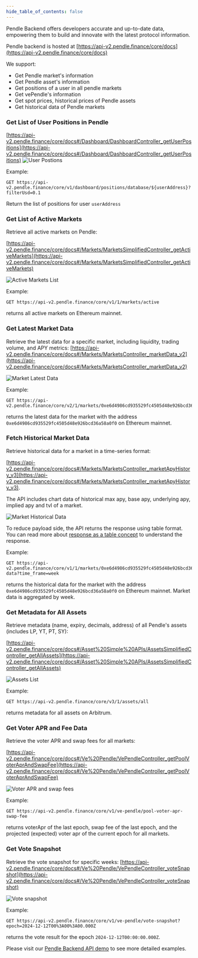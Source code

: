 ```yaml
---
hide_table_of_contents: false 
---
```


Pendle Backend offers developers accurate and up-to-date data, empowering them to build and innovate with the latest protocol information.

Pendle backend is hosted at [https://api-v2.pendle.finance/core/docs](https://api-v2.pendle.finance/core/docs)

We support:

- Get Pendle market's information
- Get Pendle asset's information
- Get positions of a user in all pendle markets
- Get vePendle's information
- Get spot prices, historical prices of Pendle assets
- Get historical data of Pendle markets

### Get List of User Positions in Pendle
[https://api-v2.pendle.finance/core/docs#/Dashboard/DashboardController_getUserPositions](https://api-v2.pendle.finance/core/docs#/Dashboard/DashboardController_getUserPositions)
![User Postions](/img/Developers/user_positions.png "User Postions")

Example:
```
GET https://api-v2.pendle.finance/core/v1/dashboard/positions/database/${userAddress}?filterUsd=0.1
```

Return the list of positions for user `userAddress`

### Get List of Active Markets

Retrieve all active markets on Pendle: 

[https://api-v2.pendle.finance/core/docs#/Markets/MarketsSimplifiedController_getActiveMarkets](https://api-v2.pendle.finance/core/docs#/Markets/MarketsSimplifiedController_getActiveMarkets)

![Active Markets List](/img/Developers/list_active_markets.png "Active Markets List")

Example: 
```
GET https://api-v2.pendle.finance/core/v1/1/markets/active
```
returns all active markets on Ethereum mainnet.

### Get Latest Market Data

Retrieve the latest data for a specific market, including liquidity, trading volume, and APY metrics: [https://api-v2.pendle.finance/core/docs#/Markets/MarketsController_marketData_v2](https://api-v2.pendle.finance/core/docs#/Markets/MarketsController_marketData_v2)

![Market Latest Data](/img/Developers/market_latest_data.png "Market Latest Data")

Example: 
```
GET https://api-v2.pendle.finance/core/v2/1/markets/0xe6d4986cd935529fc4505d48e926bcd36a58a0f0/data
```
returns the latest data for the market with the address `0xe6d4986cd935529fc4505d48e926bcd36a58a0f0` on Ethereum mainnet.

### Fetch Historical Market Data

Retrieve historical data for a market in a time-series format:

[https://api-v2.pendle.finance/core/docs#/Markets/MarketsController_marketApyHistory_v3](https://api-v2.pendle.finance/core/docs#/Markets/MarketsController_marketApyHistory_v3). 

The API includes chart data of historical max apy, base apy, underlying apy, implied apy and tvl of a market.

![Market Historical Data](/img/Developers/market_historical_data.png "Market Historical Data")

To reduce payload side, the API returns the response using table format. You can read more about [response as a table concept](https://github.com/ylabio/trandingview-wiki/blob/master/UDF.md#response-as-a-table-concept) to understand the response.

Example: 
```
GET https://api-v2.pendle.finance/core/v1/1/markets/0xe6d4986cd935529fc4505d48e926bcd36a58a0f0/historical-data?time_frame=week 
```
returns the historical data for the market with the address `0xe6d4986cd935529fc4505d48e926bcd36a58a0f0` on Ethereum mainnet. Market data is aggregated by week.

### Get Metadata for All Assets

Retrieve metadata (name, expiry, decimals, address) of all Pendle's assets (includes LP, YT, PT, SY): 

[https://api-v2.pendle.finance/core/docs#/Asset%20Simple%20APIs/AssetsSimplifiedController_getAllAssets](https://api-v2.pendle.finance/core/docs#/Asset%20Simple%20APIs/AssetsSimplifiedController_getAllAssets)

![Assets List](/img/Developers/pt_asset_list.png "Assets List")

Example: 
```
GET https://api-v2.pendle.finance/core/v3/1/assets/all
``` 
returns metadata for all assets on Arbitrum.

### Get Voter APR and Fee Data

Retrieve the voter APR and swap fees for all markets: 

[https://api-v2.pendle.finance/core/docs#/Ve%20Pendle/VePendleController_getPoolVoterAprAndSwapFee](https://api-v2.pendle.finance/core/docs#/Ve%20Pendle/VePendleController_getPoolVoterAprAndSwapFee)

![Voter APR and swap fees](/img/Developers/voter_fee_apr.png "Voter APR and swap fees")

Example: 
```
GET https://api-v2.pendle.finance/core/v1/ve-pendle/pool-voter-apr-swap-fee
```
returns voterApr of the last epoch, swap fee of the last epoch, and the projected (expected) voter apr of the current epoch for all markets.

### Get Vote Snapshot

Retrieve the vote snapshot for specific weeks: [https://api-v2.pendle.finance/core/docs#/Ve%20Pendle/VePendleController_voteSnapshot](https://api-v2.pendle.finance/core/docs#/Ve%20Pendle/VePendleController_voteSnapshot)

![Vote snapshot](/img/Developers/vote_snapshot.png "Vote snapshot")

Example: 
```
GET https://api-v2.pendle.finance/core/v1/ve-pendle/vote-snapshot?epoch=2024-12-12T00%3A00%3A00.000Z
```
returns the vote result for the epoch `2024-12-12T00:00:00.000Z`.

Please visit our [Pendle Backend API demo](https://github.com/pendle-finance/pendle-examples-public/blob/main/backend-api-demo/src/index.ts) to see more detailed examples.
